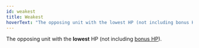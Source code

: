 ```yaml
---
id: weakest
title: Weakest
hoverText: "The opposing unit with the lowest HP (not including bonus HP)."
---
```


The opposing unit with the **lowest** HP (not including [bonus HP](/docs/all/glossary/bonus-hp)).
